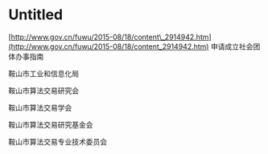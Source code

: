 # Untitled

[http://www.gov.cn/fuwu/2015-08/18/content\_2914942.htm](http://www.gov.cn/fuwu/2015-08/18/content_2914942.htm) 申请成立社会团体办事指南

鞍山市工业和信息化局  
  
鞍山市算法交易研究会

鞍山市算法交易学会

鞍山市算法交易研究基金会

鞍山市算法交易专业技术委员会



